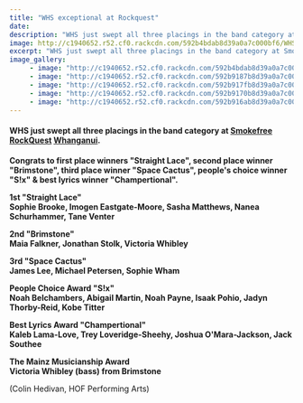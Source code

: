 ```yaml
---
title: "WHS exceptional at Rockquest"
date: 
description: "WHS just swept all three placings in the band category at Smokefree RockQuest Whanganui..."
image: http://c1940652.r52.cf0.rackcdn.com/592b4bdab8d39a0a7c000bf6/WHS-musicians-backstage-at-the-Opera-House,-ready-to-rock-at-Smokefree-RockQuest.jpg
excerpt: "WHS just swept all three placings in the band category at Smokefree RockQuest Whanganui."
image_gallery:
     - image: "http://c1940652.r52.cf0.rackcdn.com/592b4bdab8d39a0a7c000bf6/WHS-musicians-backstage-at-the-Opera-House,-ready-to-rock-at-Smokefree-RockQuest.jpg"
     - image: "http://c1940652.r52.cf0.rackcdn.com/592b9187b8d39a0a7c000c54/Girl-band-group-before.jpg"
     - image: "http://c1940652.r52.cf0.rackcdn.com/592b917fb8d39a0a7c000c52/Girl-band-3.jpg"
     - image: "http://c1940652.r52.cf0.rackcdn.com/592b9170b8d39a0a7c000c50/Girl-band-2.jpg"
     - image: "http://c1940652.r52.cf0.rackcdn.com/592b916ab8d39a0a7c000c4e/Girl-band-1.jpg"
---
```


<h4><strong>WHS just swept all three placings in the band category at&nbsp;<a class="profileLink" href="https://www.facebook.com/pages/Smokefree-RockQuest/108720929161481?fref=mentions" data-hovercard="/ajax/hovercard/page.php?id=108720929161481&amp;extragetparams=%7B%22fref%22%3A%22mentions%22%7D" data-hovercard-prefer-more-content-show="1" data-hovercard-obj-id="108720929161481">Smokefree RockQuest</a>&nbsp;<a class="profileLink" href="https://www.facebook.com/WhanganuiHigh/?fref=mentions" data-hovercard="/ajax/hovercard/page.php?id=169697356412784&amp;extragetparams=%7B%22fref%22%3A%22mentions%22%7D" data-hovercard-prefer-more-content-show="1" data-hovercard-obj-id="169697356412784">Whanganui</a>. </strong></h4>
<p><strong>Congrats to first place winners "Straight Lace", second place winner "Brimstone", third place winner "Space Cactus", people's choice winner "S!x" &amp; best lyrics winner "Champertional".</strong></p>
<p><strong>1st "Straight Lace"<br /><span>Sophie Brooke, Imogen Eastgate-Moore, Sasha Matthews, Nanea Schurhammer, Tane Venter</span><br /></strong></p>
<p><strong>2nd "Brimstone"<br /><span>Maia Falkner, Jonathan Stolk, Victoria Whibley</span></strong></p>
<p><strong>3rd "Space Cactus"<br /><span>James Lee, Michael Petersen, Sophie Wham</span></strong></p>
<p><strong>People Choice Award "S!x"<br /><span>Noah Belchambers, Abigail Martin, Noah Payne, Isaak Pohio, Jadyn Thorby-Reid, Kobe Titter</span></strong></p>
<p><strong>Best Lyrics Award&nbsp;<span>"Champertional"<br /><span>Kaleb Lama-Love, Trey Loveridge-Sheehy, Joshua O'Mara-Jackson, Jack Southee</span></span></strong></p>
<p><strong><span><span><span>The Mainz Musicianship Award&nbsp;<br />Victoria Whibley (bass) from Brimstone&nbsp;</span></span></span></strong></p>
<p>(Colin Hedivan, HOF Performing Arts)</p>

